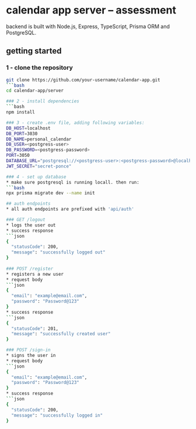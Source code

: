 # calendar app server – assessment
backend is built with Node.js, Express, TypeScript, Prisma ORM and PostgreSQL.

## getting started

### 1 - clone the repository
```bash
git clone https://github.com/your-username/calendar-app.git
```bash
cd calendar-app/server

### 2 - install dependencies
```bash
npm install

### 3 - create .env file, adding following variables:
DB_HOST=localhost
DB_PORT=3030
DB_NAME=personal_calendar
DB_USER=<postgress-user>
DB_PASSWORD=<postgress-password>
PORT=3050
DATABASE_URL="postgresql://<postgress-user>:<postgress-password>@localhost:3030/personal_calendar"
JWT_SECRET="secret-ponce"

### 4 - set up database
* make sure postgresql is running locall. then run:
```bash
npx prisma migrate dev --name init

## auth endpoints
* all auth endpoints are prefixed with 'api/auth'

### GET /logout
* logs the user out
* success response
```json
{
  "statusCode": 200,
  "message": "successfully logged out"
}
  
### POST /register
* registers a new user
* request body
```json
{
  "email": "example@email.com",
  "password": "Password@123"
}
* success response
```json
{
  "statusCode": 201,
  "message": "successfully created user"
}

### POST /sign-in
* signs the user in
* request body
```json
{
  "email": "example@email.com",
  "password": "Password@123"
}
* success response
```json
{
  "statusCode": 200,
  "message": "successfully logged in"
}
